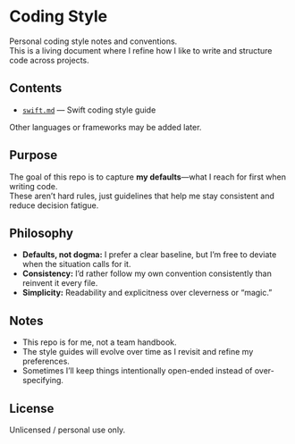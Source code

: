# Coding Style

Personal coding style notes and conventions.  
This is a living document where I refine how I like to write and structure code across projects.

## Contents

- [`swift.md`](swift.md) — Swift coding style guide

Other languages or frameworks may be added later.

## Purpose

The goal of this repo is to capture **my defaults**—what I reach for first when writing code.  
These aren’t hard rules, just guidelines that help me stay consistent and reduce decision fatigue.

## Philosophy

- **Defaults, not dogma:** I prefer a clear baseline, but I’m free to deviate when the situation calls for it.  
- **Consistency:** I’d rather follow my own convention consistently than reinvent it every file.  
- **Simplicity:** Readability and explicitness over cleverness or “magic.”

## Notes

- This repo is for me, not a team handbook.  
- The style guides will evolve over time as I revisit and refine my preferences.  
- Sometimes I’ll keep things intentionally open-ended instead of over-specifying.  

## License

Unlicensed / personal use only.
